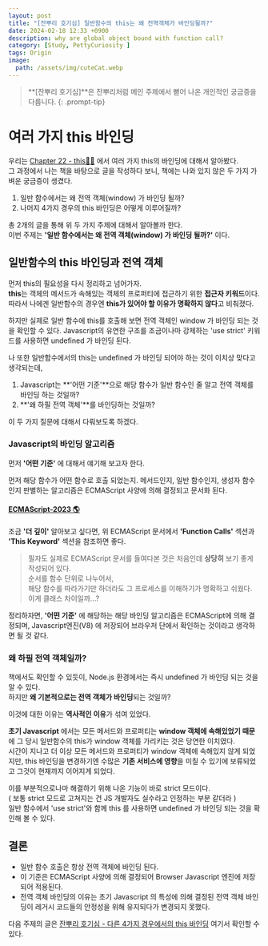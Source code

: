 ```yaml
---
layout: post
title: "[잔뿌리 호기심] 일반함수의 this는 왜 전역객체가 바인딩될까?"
date: 2024-02-18 12:33 +0900
description: why are global object bound with function call?
category: [Study, PettyCuriosity ]
tags: Origin
image:
  path: /assets/img/cuteCat.webp
---
```

<!-- ![DesktopView](/assets/img/cutyCat.webp){:width='320'} -->


> **[잔뿌리 호기심]**은 잔뿌리처럼 메인 주제에서 뻗어 나온 개인적인 궁금증을 다룹니다.
{: .prompt-tip}

# 여러 가지 this 바인딩
우리는 [Chapter 22 - this👨‍💻](https://cskim999.github.io/posts/Modern-JavaScript-DeepDive-22/) 에서 여러 가지 this의 바인딩에 대해서 알아봤다.  
그 과정에서 나는 책을 바탕으로 글을 작성하다 보니, 책에는 나와 있지 않은 두 가지 가벼운 궁금증이 생겼다.

1. 일반 함수에서는 왜 전역 객체(window) 가 바인딩 될까?
2. 나머지 4가지 경우의 this 바인딩은 어떻게 이루어질까?

총 2개의 글을 통해 위 두 가지 주제에 대해서 알아볼까 한다.  
이번 주제는 **'일반 함수에서는 왜 전역 객체(window) 가 바인딩 될까?'** 이다.


## 일반함수의 this 바인딩과 전역 객체
먼저 this의 필요성을 다시 정리하고 넘어가자.  
**this**는 객체의 메서드가 속해있는 객체의 프로퍼티에 접근하기 위한 **접근자 키워드**이다. 따라서 나에겐 일반함수의 경우엔 **this가 있어야 할 이유가 명확하지 않다**고 비춰졌다.  

하지만 실제로 일반 함수에 this를 호출해 보면 전역 객체인 window 가 바인딩 되는 것을 확인할 수 있다.
Javascript의 유연한 구조를 조금이나마 강제하는 'use strict' 키워드를 사용하면 undefined 가 바인딩 된다.  

나 또한 일반함수에서의 this는 undefined 가 바인딩 되어야 하는 것이 이치상 맞다고 생각되는데,  
1. Javascript는 **'어떤 기준'**으로 해당 함수가 일반 함수인 줄 알고 전역 객체를 바인딩 하는 것일까?  
2. **'왜 하필 전역 객체'**를 바인딩하는 것일까?

이 두 가지 질문에 대해서 다뤄보도록 하겠다.

### Javascript의 바인딩 알고리즘
먼저 **'어떤 기준'** 에 대해서 얘기해 보고자 한다.

먼저 해당 함수가 어떤 함수로 호출 되었는지. 메서드인지, 일반 함수인지, 생성자 함수인지 판별하는 알고리즘은 ECMAScript 사양에 의해 결정되고 문서화 된다.  
#### [ECMAScript-2023 🌎](https://www.ecma-international.org/publications-and-standards/standards/ecma-262/)

조금 **'더 깊이'** 알아보고 싶다면, 위 ECMAScript 문서에서 **'Function Calls'** 섹션과 **'This Keyword'** 섹션을 참조하면 좋다.  
> 필자도 실제로 ECMAScript 문서를 들여다본 것은 처음인데 **상당히** 보기 좋게 작성되어 있다.  
> 순서를 함수 단위로 나누어서,  
> 해당 함수를 따라가기만 하더라도 그 프로세스를 이해하기가 명확하고 쉬웠다. 이게 클래스 차이일까...?

정리하자면, **'어떤 기준'** 에 해당하는 해당 바인딩 알고리즘은 ECMAScript에 의해 결정되며, Javascript엔진(V8) 에 저장되어 브라우저 단에서 확인하는 것이라고 생각하면 될 것 같다.

### 왜 하필 전역 객체일까?
책에서도 확인할 수 있듯이, Node.js 환경에서는 즉시 undefined 가 바인딩 되는 것을 알 수 있다.  
하지만 **왜 기본적으로는 전역 객체가 바인딩**되는 것일까?

이것에 대한 이유는 **역사적인 이유**가 섞여 있었다.

**초기 Javascript** 에서는 모든 메서드와 프로퍼티는 **window 객체에 속해있었기 때문**에 그 당시 일반함수의 this가 window 객체를 가리키는 것은 당연한 이치였다.  
시간이 지나고 더 이상 모든 메서드와 프로퍼티가 window 객체에 속해있지 않게 되었지만, this 바인딩을 변경하기엔 수많은 **기존 서비스에 영향**을 미칠 수 있기에 보류되었고 그것이 현재까지 이어지게 되었다.  

이를 부분적으로나마 해결하기 위해 나온 기능이 바로 strict 모드이다.  
( 보통 strict 모드로 고쳐지는 건 JS 개발자도 실수라고 인정하는 부분 같더라 )  
일반 함수에서 'use strict'와 함께 this 를 사용하면 undefined 가 바인딩 되는 것을 확인해 볼 수 있다.  

## 결론
- 일반 함수 호출은 항상 전역 객체에 바인딩 된다.
- 이 기준은 ECMAScript 사양에 의해 결정되어 Browser Javascript 엔진에 저장되어 적용된다.
- 전역 객체 바인딩의 이유는 초기 Javascript 의 특성에 의해 결정된 전역 객체 바인딩이 레거시 코드들의 안정성을 위해 유지되다가 변경되지 못했다.

다음 주제의 글은 [잔뿌리 호기심 - 다른 4가지 경우에서의 this 바인딩](https://cskim999.github.io/posts/%EC%9E%94%EB%BF%8C%EB%A6%AC%ED%98%B8%EA%B8%B0%EC%8B%AC-%EB%8B%A4%EB%A5%B8-4%EA%B0%80%EC%A7%80-%EA%B2%BD%EC%9A%B0%EC%97%90%EC%84%9C%EC%9D%98-this%EB%B0%94%EC%9D%B8%EB%94%A9/) 여기서 확인할 수 있다.